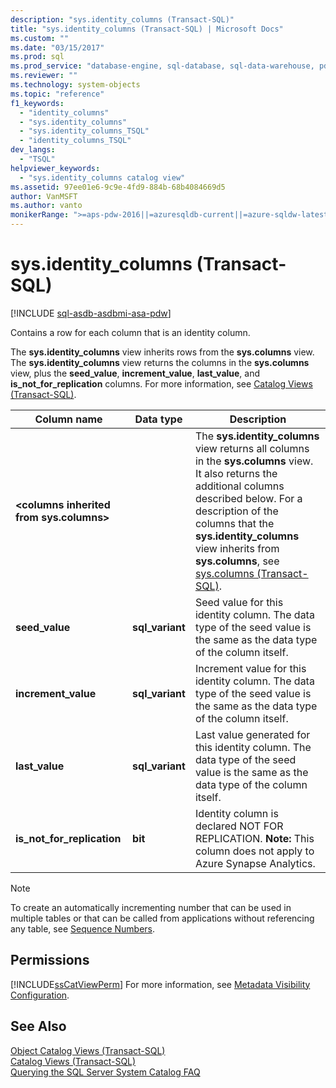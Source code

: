 ```yaml
---
description: "sys.identity_columns (Transact-SQL)"
title: "sys.identity_columns (Transact-SQL) | Microsoft Docs"
ms.custom: ""
ms.date: "03/15/2017"
ms.prod: sql
ms.prod_service: "database-engine, sql-database, sql-data-warehouse, pdw"
ms.reviewer: ""
ms.technology: system-objects
ms.topic: "reference"
f1_keywords: 
  - "identity_columns"
  - "sys.identity_columns"
  - "sys.identity_columns_TSQL"
  - "identity_columns_TSQL"
dev_langs: 
  - "TSQL"
helpviewer_keywords: 
  - "sys.identity_columns catalog view"
ms.assetid: 97ee01e6-9c9e-4fd9-884b-68b4084669d5
author: VanMSFT
ms.author: vanto
monikerRange: ">=aps-pdw-2016||=azuresqldb-current||=azure-sqldw-latest||>=sql-server-2016||>=sql-server-linux-2017||=azuresqldb-mi-current"
---
```

# sys.identity_columns (Transact-SQL)
[!INCLUDE [sql-asdb-asdbmi-asa-pdw](../../includes/applies-to-version/sql-asdb-asdbmi-asa-pdw.md)]

  Contains a row for each column that is an identity column.  
  
 The **sys.identity_columns** view inherits rows from the **sys.columns** view. The **sys.identity_columns** view returns the columns in the **sys.columns** view, plus the **seed_value**, **increment_value**, **last_value**, and **is_not_for_replication** columns. For more information, see [Catalog Views &#40;Transact-SQL&#41;](../../relational-databases/system-catalog-views/catalog-views-transact-sql.md).  
  
|Column name|Data type|Description|  
|-----------------|---------------|-----------------|  
|**\<columns inherited from sys.columns>**||The **sys.identity_columns** view returns all columns in the **sys.columns** view. It also returns the additional columns described below. For a description of the columns that the **sys.identity_columns** view inherits from **sys.columns**, see [sys.columns &#40;Transact-SQL&#41;](../../relational-databases/system-catalog-views/sys-columns-transact-sql.md).|  
|**seed_value**|**sql_variant**|Seed value for this identity column. The data type of the seed value is the same as the data type of the column itself.|  
|**increment_value**|**sql_variant**|Increment value for this identity column. The data type of the seed value is the same as the data type of the column itself.|  
|**last_value**|**sql_variant**|Last value generated for this identity column. The data type of the seed value is the same as the data type of the column itself.|  
|**is_not_for_replication**|**bit**|Identity column is declared NOT FOR REPLICATION. **Note:** This column does not apply to Azure Synapse Analytics.|  
  
> [!NOTE]  
>  To create an automatically incrementing number that can be used in multiple tables or that can be called from applications without referencing any table, see [Sequence Numbers](../../relational-databases/sequence-numbers/sequence-numbers.md).  
  
## Permissions  
 [!INCLUDE[ssCatViewPerm](../../includes/sscatviewperm-md.md)] For more information, see [Metadata Visibility Configuration](../../relational-databases/security/metadata-visibility-configuration.md).  
  
## See Also  
 [Object Catalog Views &#40;Transact-SQL&#41;](../../relational-databases/system-catalog-views/object-catalog-views-transact-sql.md)   
 [Catalog Views &#40;Transact-SQL&#41;](../../relational-databases/system-catalog-views/catalog-views-transact-sql.md)   
 [Querying the SQL Server System Catalog FAQ](../../relational-databases/system-catalog-views/querying-the-sql-server-system-catalog-faq.md)  
  
  
